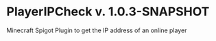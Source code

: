 # PlayerIPCheck v. 1.0.3-SNAPSHOT
Minecraft Spigot Plugin to get the IP address of an online player
